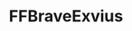 ---
title: FFBraveExvius
crosslinks:
- FFRecordKeeper
- summonerswar
- xkcd
- noxappplayer
- ffxiv
- alchemistexistance
- hearthstone
- help
- OutOfTheLoop
- Games
- GameDeals
- FinalFantasy
- outside
- nier
- funny
- raerth
- im14andthisisdeep
- pitchforkemporium
- PuzzleAndDragons
- grandorder
---